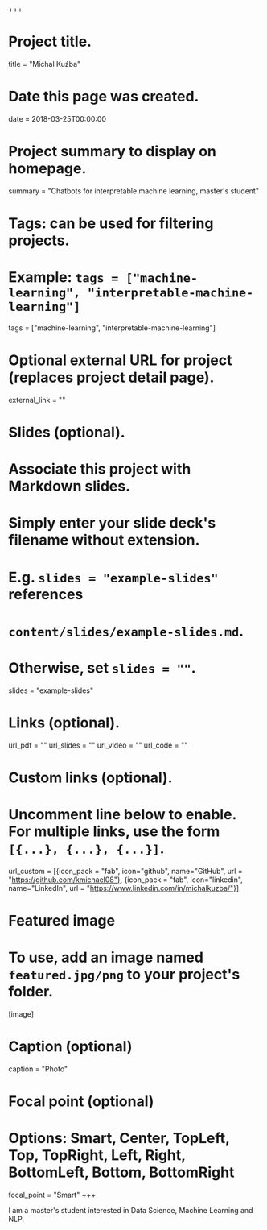 +++
# Project title.
title = "Michal Kuźba"

# Date this page was created.
date = 2018-03-25T00:00:00

# Project summary to display on homepage.
summary = "Chatbots for interpretable machine learning, master's student"

# Tags: can be used for filtering projects.
# Example: `tags = ["machine-learning", "interpretable-machine-learning"]`
tags = ["machine-learning", "interpretable-machine-learning"]

# Optional external URL for project (replaces project detail page).
external_link = ""

# Slides (optional).
#   Associate this project with Markdown slides.
#   Simply enter your slide deck's filename without extension.
#   E.g. `slides = "example-slides"` references 
#   `content/slides/example-slides.md`.
#   Otherwise, set `slides = ""`.
slides = "example-slides"

# Links (optional).
url_pdf = ""
url_slides = ""
url_video = ""
url_code = ""

# Custom links (optional).
#   Uncomment line below to enable. For multiple links, use the form `[{...}, {...}, {...}]`.
 url_custom = [{icon_pack = "fab", icon="github", name="GitHub", url = "https://github.com/kmichael08"},
              {icon_pack = "fab", icon="linkedin", name="LinkedIn", url = "https://www.linkedin.com/in/michalkuzba/"}]
# Featured image
# To use, add an image named `featured.jpg/png` to your project's folder. 
[image]
  # Caption (optional)
  caption = "Photo"
  
  # Focal point (optional)
  # Options: Smart, Center, TopLeft, Top, TopRight, Left, Right, BottomLeft, Bottom, BottomRight
  focal_point = "Smart"
+++

I am a master's student interested in Data Science, Machine Learning and NLP. 
